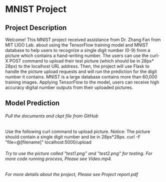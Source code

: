 # **MNIST Project**


## Project Description
Welcome! This MNIST project received assistance from Dr. Zhang Fan from MIT LIGO Lab.  about using the TensorFlow training model and MNIST database to help users to recognize a single digit number (0-9) from a picture which contains a hand-writing number. The users can use the curl- X POST command to upload their test picture (which should be in 28px* 28px) to the localhost URL address. Then, the project will use Flask to handle the picture upload requests and will run the prediction for the digit number it contains. MNIST is a large database contains more than 60,000 training images. Applying TensorFlow to the model, users can receive high accuracy digital number outputs from their uploaded pictures. 

## Model Prediction 
###### Pull the documents and ckpt file from GitHub

Use the following curl command to upload picture. Notice: The picture should contain a single digit number and be in 28px*28px.
    curl -F "file=@[filename]" localhost:5000/upload

###### Try to use the picture called "test1.png" and "test2.png" for testing. For more code running process, Please see Video.mp4.

                      
###### For more details about the project, Please see Project report.pdf 
